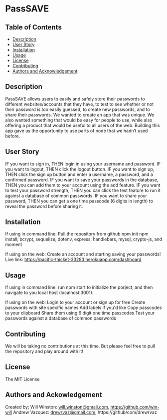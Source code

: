# PassSAVE

## Table of Contents
* [Description](#description)
* [User Story](#userstory)
* [Installation](#installation)
* [Usage](#usage)
* [License](#license)
* [Contributing](#contributing)
* [Authors and Acknowledgement](#authorsandacknowledgement)

## Description
PassSAVE allows users to easily and safely store their passwords to different websites/accounts that they have, to test to see whether or not their password is too easily guessed, to create new passwords, and to share their passwords. We wanted to create an app that was unique. We also wanted something that would be easy for people to use, while also offering a product that would be useful to all users of the web. Building this app gave us the opportunity to use parts of node that we hadn’t used before.

## User Story
IF you want to sign in, THEN login in using your username and password.
IF you want to logout, THEN click the logout button.
IF you want to sign up, THEN click the sign up button and enter a username, a password, and a confirmed password.
IF you want to save your passwords in the database, THEN you can add them to your account using the add feature.
IF you want to test your password strength, THEN you can click the test feature to run it against a database of common passwords.
IF you want to share your password, THEN you can get a one time passcode (6 digits in length) to reveal the password before sharing it.

## Installation
If using in command line:
Pull the repository from github
npm init
npm install; bcrypt, sequelize, dotenv, express, handlebars, mysql, crypto-js, and moment

If using on the web:
Create an account and starting saving your passwords!
Live link: https://pacific-thicket-33283.herokuapp.com/dashboard

## Usage
If using in command line:
run npm start to initialize the porject, and then navigate to you local host (localhost:3001).

If using on the web:
Login to your account or sign up for free
Create passwords with site specific names
Add labels if you'd like
Copy passcodes to your clipboard
Share them using 6 digit one time passcodes
Test your passwords against a database of common passwords

## Contributing
We will be taking no contributions at this time. But please feel free to pull the repository and play around with it!

## License
The MIT License

## Authors and Ackowledgement
Created by;
Will Winston: will.winston@gmail.com, https://github.com/win-will
Andrew Vazquez: drewrvaz@gmail.com, https://github/com/drewrvaz
